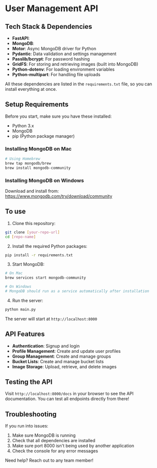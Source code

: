 # User Management API

## Tech Stack & Dependencies

- **FastAPI**: 
- **MongoDB**: 
- **Motor**: Async MongoDB driver for Python
- **Pydantic**: Data validation and settings management
- **Passlib/bcrypt**: For password hashing
- **GridFS**: For storing and retrieving images (built into MongoDB)
- **Python-dotenv**: For loading environment variables
- **Python-multipart**: For handling file uploads

All these dependencies are listed in the `requirements.txt` file, so you can install everything at once.

## Setup Requirements

Before you start, make sure you have these installed:
- Python 3.x
- MongoDB
- pip (Python package manager)

### Installing MongoDB on Mac
```bash
# Using Homebrew
brew tap mongodb/brew
brew install mongodb-community
```

### Installing MongoDB on Windows
Download and install from: https://www.mongodb.com/try/download/community

## To use

1. Clone this repository:
```bash
git clone [your-repo-url]
cd [repo-name]
```

2. Install the required Python packages:
```bash
pip install -r requirements.txt
```

3. Start MongoDB:
```bash
# On Mac
brew services start mongodb-community

# On Windows
# MongoDB should run as a service automatically after installation
```

4. Run the server:
```bash
python main.py
```

The server will start at `http://localhost:8000`

## API Features

- **Authentication**: Signup and login
- **Profile Management**: Create and update user profiles
- **Group Management**: Create and manage groups
- **Bucket Lists**: Create and manage bucket lists
- **Image Storage**: Upload, retrieve, and delete images

## Testing the API

Visit `http://localhost:8000/docs` in your browser to see the API documentation. You can test all endpoints directly from there!

## Troubleshooting

If you run into issues:
1. Make sure MongoDB is running
2. Check that all dependencies are installed
3. Make sure port 8000 isn't being used by another application
4. Check the console for any error messages

Need help? Reach out to any team member!
